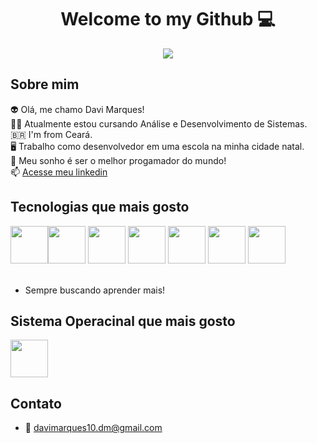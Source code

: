 <center> <h1>Welcome to my Github 💻</h1> </center>

<center>
  <img src="https://user-images.githubusercontent.com/74038190/212748842-9fcbad5b-6173-4175-8a61-521f3dbb7514.gif">
</center>


<h2>Sobre mim</h2>

👽 Olá, me chamo Davi Marques! <br>
👨‍🎓 Atualmente estou cursando Análise e Desenvolvimento de Sistemas.<br>
🇧🇷 I'm from Ceará.<br>
🖥️ Trabalho como desenvolvedor em uma escola na minha cidade natal. <br>
🔭 Meu sonho é ser o melhor progamador do mundo!<br>
📫 [Acesse meu linkedin](https://www.linkedin.com/in/davi-marques-629195250/)


<h2>Tecnologias que mais gosto</h2>
<img src="https://cdn.jsdelivr.net/gh/devicons/devicon@latest/icons/amazonwebservices/amazonwebservices-original-wordmark.svg" width=60px/><img src="https://cdn.jsdelivr.net/gh/devicons/devicon@latest/icons/java/java-original.svg" width=60px/> <img src="https://cdn.jsdelivr.net/gh/devicons/devicon@latest/icons/javascript/javascript-original.svg" width=60px/> <img src="https://cdn.jsdelivr.net/gh/devicons/devicon@latest/icons/typescript/typescript-original.svg" width=60px/> <img src="https://cdn.jsdelivr.net/gh/devicons/devicon@latest/icons/angular/angular-original.svg" width=60px/> <img src="https://cdn.jsdelivr.net/gh/devicons/devicon@latest/icons/react/react-original.svg" width=60px/> <img src="https://cdn.jsdelivr.net/gh/devicons/devicon@latest/icons/python/python-original.svg" width=60px/>        
<br><br>

- Sempre buscando aprender mais!


<h2>Sistema Operacinal que mais gosto</h2>

<img src="https://cdn.jsdelivr.net/gh/devicons/devicon@latest/icons/ubuntu/ubuntu-original.svg" width=60px/>


<h2>Contato</h2>

- 📧 davimarques10.dm@gmail.com